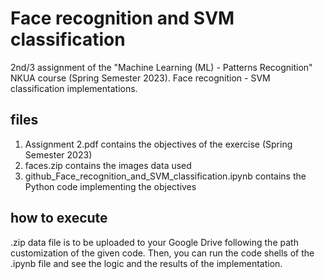 # Face recognition and SVM classification
2nd/3 assignment of the "Machine Learning (ML) - Patterns Recognition" NKUA course (Spring Semester 2023). Face recognition - SVM classification implementations.

## files
1) Assignment 2.pdf contains the objectives of the exercise (Spring Semester 2023)
2) faces.zip contains the images data used
3) github_Face_recognition_and_SVM_classification.ipynb contains the Python code implementing the objectives

## how to execute
.zip data file is to be uploaded to your Google Drive following the path customization of the given code. Then, you can run the code shells of the .ipynb file and see the logic and the results of the implementation.
